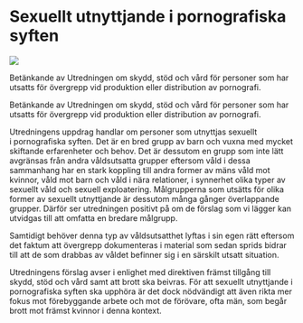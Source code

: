 # Sexuellt utnyttjande i pornografiska syften

![](/contentassets/9ddeb144bd5c440cbec79e6b8a62a4cc/sou202398-1-regeringen.se.jpg?width=150&quality=85)

Betänkande av Utredningen om skydd, stöd och vård för personer som har utsatts för övergrepp vid produktion eller distribution av pornografi.

Betänkande av Utredningen om skydd, stöd och vård för personer som har utsatts för övergrepp vid produktion eller distribution av pornografi.

Utredningens uppdrag handlar om personer som utnyttjas sexuellt i pornografiska syften. Det är en bred grupp av barn och vuxna med mycket skiftande erfarenheter och behov. Det är dessutom en grupp som inte lätt avgränsas från andra våldsutsatta grupper eftersom våld i dessa sammanhang har en stark koppling till andra former av mäns våld mot kvinnor, våld mot barn och våld i nära relationer, i synnerhet olika typer av sexuellt våld och sexuell exploatering. Målgrupperna som utsätts för olika former av sexuellt utnyttjande är dessutom många gånger överlappande grupper. Därför ser utredningen positivt på om de förslag som vi lägger kan utvidgas till att omfatta en bredare målgrupp.

Samtidigt behöver denna typ av våldsutsatthet lyftas i sin egen rätt eftersom det faktum att övergrepp dokumenteras i material som sedan sprids bidrar till att de som drabbas av våldet befinner sig i en särskilt utsatt situation.

Utredningens förslag avser i enlighet med direktiven främst tillgång till skydd, stöd och vård samt att brott ska beivras. För att sexuellt utnyttjande i pornografiska syften ska upphöra är det dock nödvändigt att även rikta mer fokus mot förebyggande arbete och mot de förövare, ofta män, som begår brott mot främst kvinnor i denna kontext.
